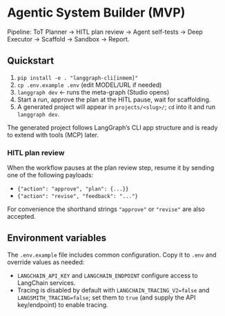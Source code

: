 # Agentic System Builder (MVP)

Pipeline: ToT Planner → HITL plan review → Agent self-tests → Deep Executor → Scaffold → Sandbox → Report.

## Quickstart
1. `pip install -e . "langgraph-cli[inmem]"`
2. `cp .env.example .env` (edit MODEL/URL if needed)
3. `langgraph dev`  ← runs the meta-graph (Studio opens)
4. Start a run, approve the plan at the HITL pause, wait for scaffolding.
5. A generated project will appear in `projects/<slug>/`; `cd` into it and run `langgraph dev`.

The generated project follows LangGraph’s CLI app structure and is ready to extend with tools (MCP) later.

### HITL plan review

When the workflow pauses at the plan review step, resume it by sending one of
the following payloads:

- `{"action": "approve", "plan": {...}}`
- `{"action": "revise", "feedback": "..."}`

For convenience the shorthand strings `"approve"` or `"revise"` are also
accepted.

## Environment variables

The `.env.example` file includes common configuration. Copy it to `.env` and override values as needed:

- `LANGCHAIN_API_KEY` and `LANGCHAIN_ENDPOINT` configure access to LangChain services.
- Tracing is disabled by default with `LANGCHAIN_TRACING_V2=false` and `LANGSMITH_TRACING=false`; set them to `true` (and supply the API key/endpoint) to enable tracing.
